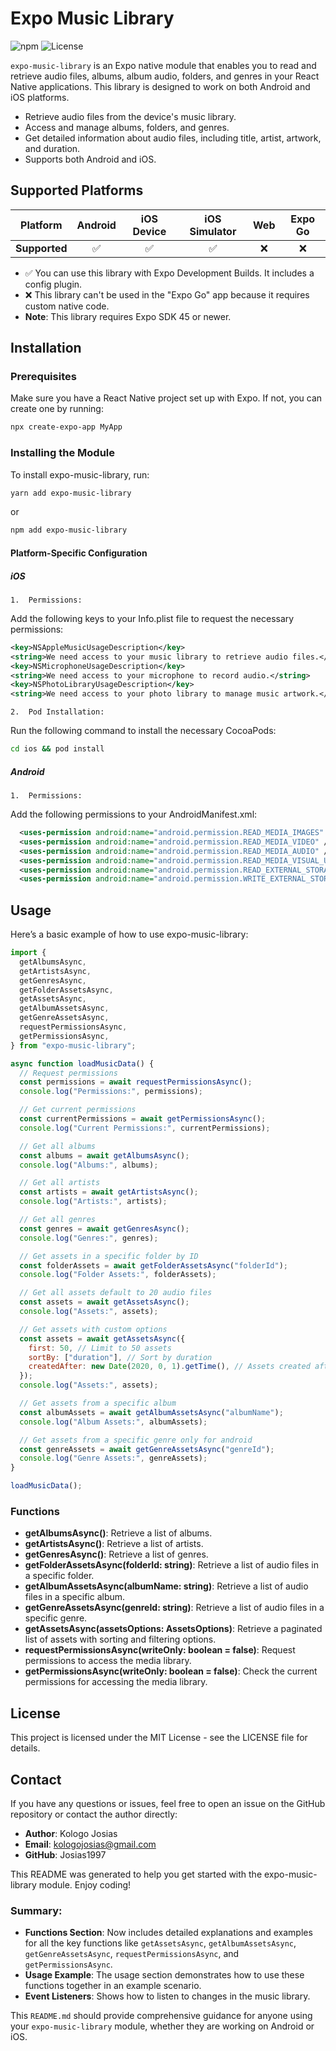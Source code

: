 # Expo Music Library

![npm](https://img.shields.io/npm/v/expo-music-library)
![License](https://img.shields.io/npm/l/expo-music-library)

`expo-music-library` is an Expo native module that enables you to read and retrieve audio files, albums, album audio, folders, and genres in your React Native applications. This library is designed to work on both Android and iOS platforms.

- Retrieve audio files from the device's music library.
- Access and manage albums, folders, and genres.
- Get detailed information about audio files, including title, artist, artwork, and duration.
- Supports both Android and iOS.

## Supported Platforms

| Platform      | Android | iOS Device | iOS Simulator | Web | Expo Go |
| ------------- | :-----: | :--------: | :-----------: | :-: | :-----: |
| **Supported** |   ✅    |     ✅     |      ✅       | ❌  |   ❌    |

- ✅ You can use this library with Expo Development Builds. It includes a config plugin.
- ❌ This library can't be used in the "Expo Go" app because it requires custom native code.
- **Note**: This library requires Expo SDK 45 or newer.

## Installation

### Prerequisites

Make sure you have a React Native project set up with Expo. If not, you can create one by running:

```bash
npx create-expo-app MyApp
```

### Installing the Module

To install expo-music-library, run:

```bash
yarn add expo-music-library
```

or

```bash
npm add expo-music-library
```

#### Platform-Specific Configuration

##### iOS

    1.	Permissions:

Add the following keys to your Info.plist file to request the necessary permissions:

```xml
<key>NSAppleMusicUsageDescription</key>
<string>We need access to your music library to retrieve audio files.</string>
<key>NSMicrophoneUsageDescription</key>
<string>We need access to your microphone to record audio.</string>
<key>NSPhotoLibraryUsageDescription</key>
<string>We need access to your photo library to manage music artwork.</string>
```

    2.	Pod Installation:

Run the following command to install the necessary CocoaPods:

```bash
cd ios && pod install
```

##### Android

    1.	Permissions:

Add the following permissions to your AndroidManifest.xml:

```xml
  <uses-permission android:name="android.permission.READ_MEDIA_IMAGES" />
  <uses-permission android:name="android.permission.READ_MEDIA_VIDEO" />
  <uses-permission android:name="android.permission.READ_MEDIA_AUDIO" />
  <uses-permission android:name="android.permission.READ_MEDIA_VISUAL_USER_SELECTED" />
  <uses-permission android:name="android.permission.READ_EXTERNAL_STORAGE" />
  <uses-permission android:name="android.permission.WRITE_EXTERNAL_STORAGE" />
```

## Usage

Here’s a basic example of how to use expo-music-library:

```js
import {
  getAlbumsAsync,
  getArtistsAsync,
  getGenresAsync,
  getFolderAssetsAsync,
  getAssetsAsync,
  getAlbumAssetsAsync,
  getGenreAssetsAsync,
  requestPermissionsAsync,
  getPermissionsAsync,
} from "expo-music-library";

async function loadMusicData() {
  // Request permissions
  const permissions = await requestPermissionsAsync();
  console.log("Permissions:", permissions);

  // Get current permissions
  const currentPermissions = await getPermissionsAsync();
  console.log("Current Permissions:", currentPermissions);

  // Get all albums
  const albums = await getAlbumsAsync();
  console.log("Albums:", albums);

  // Get all artists
  const artists = await getArtistsAsync();
  console.log("Artists:", artists);

  // Get all genres
  const genres = await getGenresAsync();
  console.log("Genres:", genres);

  // Get assets in a specific folder by ID
  const folderAssets = await getFolderAssetsAsync("folderId");
  console.log("Folder Assets:", folderAssets);

  // Get all assets default to 20 audio files
  const assets = await getAssetsAsync();
  console.log("Assets:", assets);

  // Get assets with custom options
  const assets = await getAssetsAsync({
    first: 50, // Limit to 50 assets
    sortBy: ["duration"], // Sort by duration
    createdAfter: new Date(2020, 0, 1).getTime(), // Assets created after Jan 1, 2020
  });
  console.log("Assets:", assets);

  // Get assets from a specific album
  const albumAssets = await getAlbumAssetsAsync("albumName");
  console.log("Album Assets:", albumAssets);

  // Get assets from a specific genre only for android
  const genreAssets = await getGenreAssetsAsync("genreId");
  console.log("Genre Assets:", genreAssets);
}

loadMusicData();
```

### Functions

- **getAlbumsAsync()**: Retrieve a list of albums.
- **getArtistsAsync()**: Retrieve a list of artists.
- **getGenresAsync()**: Retrieve a list of genres.
- **getFolderAssetsAsync(folderId: string)**: Retrieve a list of audio files in a specific folder.
- **getAlbumAssetsAsync(albumName: string)**: Retrieve a list of audio files in a specific album.
- **getGenreAssetsAsync(genreId: string)**: Retrieve a list of audio files in a specific genre.
- **getAssetsAsync(assetsOptions: AssetsOptions)**: Retrieve a paginated list of assets with sorting and filtering options.
- **requestPermissionsAsync(writeOnly: boolean = false)**: Request permissions to access the media library.
- **getPermissionsAsync(writeOnly: boolean = false)**: Check the current permissions for accessing the media library.

## License

This project is licensed under the MIT License - see the LICENSE file for details.

## Contact

If you have any questions or issues, feel free to open an issue on the GitHub repository or contact the author directly:

- **Author**: Kologo Josias
- **Email**: kologojosias@gmail.com
- **GitHub**: Josias1997

This README was generated to help you get started with the expo-music-library module. Enjoy coding!

### Summary:

- **Functions Section**: Now includes detailed explanations and examples for all the key functions like `getAssetsAsync`, `getAlbumAssetsAsync`, `getGenreAssetsAsync`, `requestPermissionsAsync`, and `getPermissionsAsync`.
- **Usage Example**: The usage section demonstrates how to use these functions together in an example scenario.
- **Event Listeners**: Shows how to listen to changes in the music library.

This `README.md` should provide comprehensive guidance for anyone using your `expo-music-library` module, whether they are working on Android or iOS.
